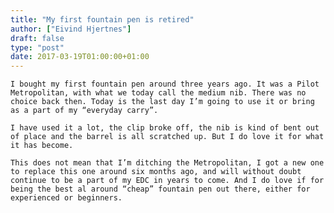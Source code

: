 ```yaml
---
title: "My first fountain pen is retired"
author: ["Eivind Hjertnes"]
draft: false
type: "post"
date: 2017-03-19T01:00:00+01:00
---
```


<div class="HTML">
  <div></div>

<p>

</div>

```text
I bought my first fountain pen around three years ago. It was a Pilot Metropolitan, with what we today call the medium nib. There was no choice back then. Today is the last day I’m going to use it or bring as a part of my “everyday carry”.
```

<div class="HTML">
  <div></div>

</p>

</div>

<div class="HTML">
  <div></div>

<p>

</div>

```text
I have used it a lot, the clip broke off, the nib is kind of bent out of place and the barrel is all scratched up. But I do love it for what it has become.
```

<div class="HTML">
  <div></div>

</p>

</div>

<div class="HTML">
  <div></div>

<p>

</div>

```text
This does not mean that I’m ditching the Metropolitan, I got a new one to replace this one around six months ago, and will without doubt continue to be a part of my EDC in years to come. And I do love if for being the best al around “cheap” fountain pen out there, either for experienced or beginners.
```

<div class="HTML">
  <div></div>

</p>

</div>

